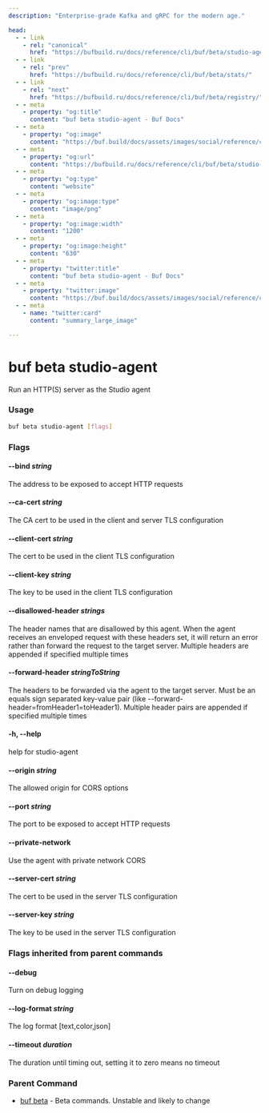 ```yaml
---
description: "Enterprise-grade Kafka and gRPC for the modern age."

head:
  - - link
    - rel: "canonical"
      href: "https://bufbuild.ru/docs/reference/cli/buf/beta/studio-agent/"
  - - link
    - rel: "prev"
      href: "https://bufbuild.ru/docs/reference/cli/buf/beta/stats/"
  - - link
    - rel: "next"
      href: "https://bufbuild.ru/docs/reference/cli/buf/beta/registry/"
  - - meta
    - property: "og:title"
      content: "buf beta studio-agent - Buf Docs"
  - - meta
    - property: "og:image"
      content: "https://buf.build/docs/assets/images/social/reference/cli/buf/beta/studio-agent.png"
  - - meta
    - property: "og:url"
      content: "https://bufbuild.ru/docs/reference/cli/buf/beta/studio-agent/"
  - - meta
    - property: "og:type"
      content: "website"
  - - meta
    - property: "og:image:type"
      content: "image/png"
  - - meta
    - property: "og:image:width"
      content: "1200"
  - - meta
    - property: "og:image:height"
      content: "630"
  - - meta
    - property: "twitter:title"
      content: "buf beta studio-agent - Buf Docs"
  - - meta
    - property: "twitter:image"
      content: "https://buf.build/docs/assets/images/social/reference/cli/buf/beta/studio-agent.png"
  - - meta
    - name: "twitter:card"
      content: "summary_large_image"

---
```


# buf beta studio-agent

Run an HTTP(S) server as the Studio agent

### Usage

```sh
buf beta studio-agent [flags]
```

### Flags

#### \--bind _string_

The address to be exposed to accept HTTP requests

#### \--ca-cert _string_

The CA cert to be used in the client and server TLS configuration

#### \--client-cert _string_

The cert to be used in the client TLS configuration

#### \--client-key _string_

The key to be used in the client TLS configuration

#### \--disallowed-header _strings_

The header names that are disallowed by this agent. When the agent receives an enveloped request with these headers set, it will return an error rather than forward the request to the target server. Multiple headers are appended if specified multiple times

#### \--forward-header _stringToString_

The headers to be forwarded via the agent to the target server. Must be an equals sign separated key-value pair (like --forward-header=fromHeader1=toHeader1). Multiple header pairs are appended if specified multiple times

#### \-h, --help

help for studio-agent

#### \--origin _string_

The allowed origin for CORS options

#### \--port _string_

The port to be exposed to accept HTTP requests

#### \--private-network

Use the agent with private network CORS

#### \--server-cert _string_

The cert to be used in the server TLS configuration

#### \--server-key _string_

The key to be used in the server TLS configuration

### Flags inherited from parent commands

#### \--debug

Turn on debug logging

#### \--log-format _string_

The log format \[text,color,json\]

#### \--timeout _duration_

The duration until timing out, setting it to zero means no timeout

### Parent Command

- [buf beta](../) - Beta commands. Unstable and likely to change
